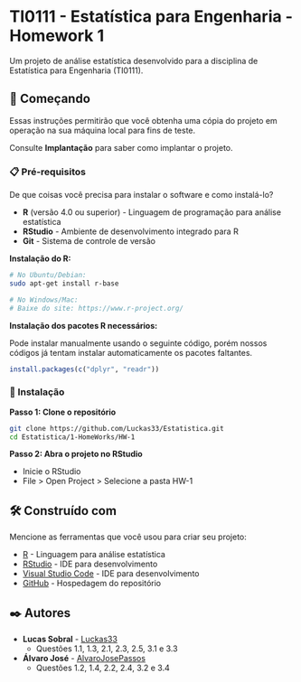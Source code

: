 # TI0111 - Estatística para Engenharia - Homework 1

Um projeto de análise estatística desenvolvido para a disciplina de Estatística para Engenharia (TI0111).

## 🚀 Começando

Essas instruções permitirão que você obtenha uma cópia do projeto em operação na sua máquina local para fins de teste.

Consulte **Implantação** para saber como implantar o projeto.

### 📋 Pré-requisitos

De que coisas você precisa para instalar o software e como instalá-lo?

- **R** (versão 4.0 ou superior) - Linguagem de programação para análise estatística
- **RStudio** - Ambiente de desenvolvimento integrado para R
- **Git** - Sistema de controle de versão

**Instalação do R:**
```bash
# No Ubuntu/Debian:
sudo apt-get install r-base

# No Windows/Mac:
# Baixe do site: https://www.r-project.org/
```

**Instalação dos pacotes R necessários:**

Pode instalar manualmente usando o seguinte código, porém nossos códigos já tentam instalar automaticamente os pacotes faltantes.
```r
install.packages(c("dplyr", "readr"))
```

### 🔧 Instalação

**Passo 1: Clone o repositório**
```bash
git clone https://github.com/Luckas33/Estatistica.git
cd Estatistica/1-HomeWorks/HW-1
```

**Passo 2: Abra o projeto no RStudio**
- Inicie o RStudio
- File > Open Project > Selecione a pasta HW-1

## 🛠️ Construído com

Mencione as ferramentas que você usou para criar seu projeto:

* [R](https://www.r-project.org/) - Linguagem para análise estatística
* [RStudio](https://rstudio.com/) - IDE para desenvolvimento
* [Visual Studio Code](https://code.visualstudio.com/) - IDE para desenvolvimento
* [GitHub](https://github.com/) - Hospedagem do repositório

## ✒️ Autores

* **Lucas Sobral** - [Luckas33](https://github.com/Luckas33)
  - Questões 1.1, 1.3, 2.1, 2.3, 2.5, 3.1 e 3.3
* **Álvaro José** - [AlvaroJosePassos](https://github.com/AlvaroJosePassos)
  - Questões 1.2, 1.4, 2.2, 2.4, 3.2 e 3.4  
